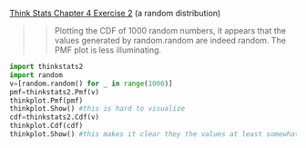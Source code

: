 [Think Stats Chapter 4 Exercise 2](http://greenteapress.com/thinkstats2/html/thinkstats2005.html#toc41) (a random distribution)

>> Plotting the CDF of 1000 random numbers, it appears that the values generated by random.random are indeed random.
>> The PMF plot is less illuminating.
```python
import thinkstats2
import random
v=[random.random() for _ in range(1000)]
pmf=thinkstats2.Pmf(v)
thinkplot.Pmf(pmf)
thinkplot.Show() #this is hard to visualize
cdf=thinkstats2.Cdf(v)
thinkplot.Cdf(cdf)
thinkplot.Show() #this makes it clear they the values at least somewhat random
```


